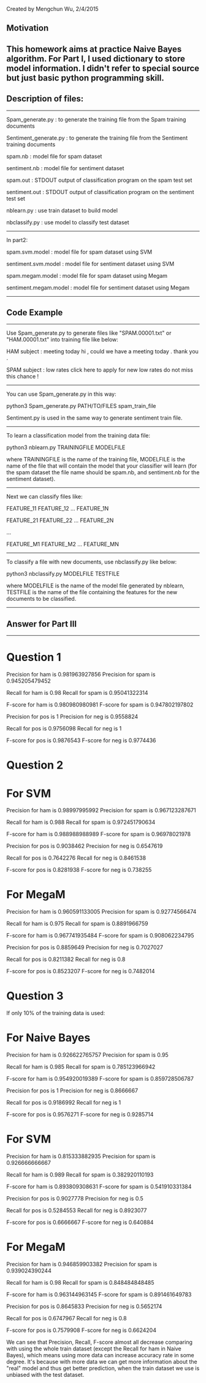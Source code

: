 
Created by Mengchun Wu, 2/4/2015
## Motivation
This homework aims at practice Naive Bayes algorithm.
For Part I, I used dictionary to store model information.
I didn't refer to special source but just basic python programming skill.
------------------------------------------------------------------------------

## Description of files:

-------------------------------------------------------------------------------
Spam_generate.py : to generate the training file from the Spam training documents

Sentiment_generate.py : to generate the training file from the Sentiment training documents

spam.nb : model file for spam dataset

sentiment.nb : model file for sentiment dataset

spam.out : STDOUT output of classification program on the spam test set

sentiment.out : STDOUT output of classification program on the sentiment test set

nblearn.py : use train dataset to build model

nbclassify.py : use model to classify test dataset

----------------------------------------------------------------------------------
In part2:

spam.svm.model : model file for spam dataset using SVM

sentiment.svm.model : model file for sentiment dataset using SVM

spam.megam.model : model file for spam dataset using Megam

sentiment.megam.model : model file for sentiment dataset using Megam

-------------------------------------------------------------------------------
## Code Example
---------------------------------------------------------------------------------

Use Spam_generate.py to generate files like "SPAM.00001.txt" or "HAM.00001.txt" into training file like below:

HAM subject : meeting today hi , could we have a meeting today . thank you . 

SPAM subject : low rates click here to apply for new low rates do not miss this chance !

-----------------------------------------------------------------------------------
You can use Spam_generate.py in this way:

python3 Spam_generate.py PATH/TO/FILES spam_train_file

Sentiment.py is used in the same way to generate sentiment train file.

------------------------------------------------------------------------------------
To learn a classification model from the training data file:

python3 nblearn.py TRAININGFILE MODELFILE

where TRAININGFILE is the name of the training file, MODELFILE is the name of the file that will contain the model that your classifier will learn
(for the spam dataset the file name should be spam.nb, and sentiment.nb for the sentiment dataset).

-------------------------------------------------------------------------------

Next we can classify files like:

FEATURE_11 FEATURE_12 ... FEATURE_1N 

FEATURE_21 FEATURE_22 ... FEATURE_2N 

... 

FEATURE_M1 FEATURE_M2 ... FEATURE_MN 

---------------------------------------------------------------------------------
To classify a file with new documents, use nbclassify.py like below:

python3 nbclassify.py MODELFILE TESTFILE

where MODELFILE is the name of the model file generated by nblearn, TESTFILE is the name of the file containing the features for the new documents to be classified.

-------------------------------------------------------------------------------
## Answer for Part III
-------------------------------------------------------------------------------
# Question 1

Precision for ham is 0.981963927856
Precision for spam is 0.945205479452

Recall for ham is 0.98
Recall for spam is 0.95041322314

F-score for ham is 0.980980980981
F-score for spam is 0.947802197802


Precision for pos is 1
Precision for neg is 0.9558824

Recall for pos is 0.9756098
Recall for neg is 1

F-score for pos is 0.9876543
F-score for neg is 0.9774436

# Question 2

# For SVM

Precision for ham is 0.98997995992
Precision for spam is 0.967123287671

Recall for ham is 0.988
Recall for spam is 0.972451790634

F-score for ham is 0.988988988989
F-score for spam is 0.96978021978

Precision for pos is 0.9038462
Precision for neg is 0.6547619

Recall for pos is 0.7642276
Recall for neg is 0.8461538

F-score for pos is 0.8281938
F-score for neg is 0.738255


# For MegaM

Precision for ham is 0.960591133005
Precision for spam is 0.92774566474

Recall for ham is 0.975
Recall for spam is 0.8891966759

F-score for ham is 0.967741935484
F-score for spam is 0.908062234795

Precision for pos is 0.8859649
Precision for neg is 0.7027027

Recall for pos is 0.8211382
Recall for neg is 0.8

F-score for pos is 0.8523207
F-score for neg is 0.7482014

# Question 3

If only 10% of the training data is used:

# For Naive Bayes

Precision for ham is 0.926622765757
Precision for spam is 0.95

Recall for ham is 0.985
Recall for spam is 0.785123966942

F-score for ham is 0.954920019389
F-score for spam is 0.859728506787


Precision for pos is 1
Precision for neg is 0.8666667

Recall for pos is 0.9186992
Recall for neg is 1

F-score for pos is 0.9576271
F-score for neg is 0.9285714


# For SVM

Precision for ham is 0.815333882935
Precision for spam is 0.926666666667

Recall for ham is 0.989
Recall for spam is 0.382920110193

F-score for ham is 0.893809308631
F-score for spam is 0.541910331384

Precision for pos is 0.9027778
Precision for neg is 0.5

Recall for pos is 0.5284553
Recall for neg is 0.8923077

F-score for pos is 0.6666667
F-score for neg is 0.640884

# For MegaM

Precision for ham is 0.946859903382
Precision for spam is 0.939024390244

Recall for ham is 0.98
Recall for spam is 0.848484848485

F-score for ham is 0.963144963145
F-score for spam is 0.891461649783

Precision for pos is 0.8645833
Precision for neg is 0.5652174

Recall for pos is 0.6747967
Recall for neg is 0.8

F-score for pos is 0.7579908
F-score for neg is 0.6624204 

We can see that Precision, Recall, F-score almost all decrease comparing with using the whole train dataset (except the Recall for ham in Naive Bayes), 
which means using more data can increase accuracy rate in some degree. It's because with more data we can get more information about the "real" model 
and thus get better prediction, when the train dataset we use is unbiased with the test dataset.
